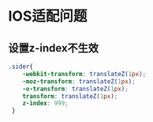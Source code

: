 # IOS适配问题

## 设置z-index不生效

```css
.sider{
    -webkit-transform: translateZ(1px);
  	-moz-transform: translateZ(1px);
    -o-transform: translateZ(1px);
    transform: translateZ(1px);
    z-index: 999;
 }
```